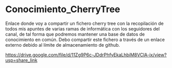 # Conocimiento_CherryTree
Enlace donde voy a compartir un fichero cherry tree con la recopilación de todos mis apuntes de varias ramas de informática con los seguidores del canal, de tal forma que podremos mantener una base de datos de conocimiento en común. Debo compartir este fichero a través de un enlace externo debido al límite de almacenamiento de github.

https://drive.google.com/file/d/11Zg9P6c-JDdrPhfyEkaLhbiM8VClA-ix/view?usp=share_link
